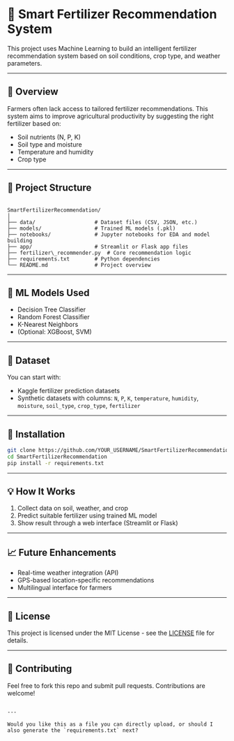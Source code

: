
# 🌱 Smart Fertilizer Recommendation System

This project uses Machine Learning to build an intelligent fertilizer recommendation system based on soil conditions, crop type, and weather parameters.

---

## 🚀 Overview

Farmers often lack access to tailored fertilizer recommendations. This system aims to improve agricultural productivity by suggesting the right fertilizer based on:
- Soil nutrients (N, P, K)
- Soil type and moisture
- Temperature and humidity
- Crop type

---

## 📁 Project Structure

```

SmartFertilizerRecommendation/
│
├── data/                   # Dataset files (CSV, JSON, etc.)
├── models/                 # Trained ML models (.pkl)
├── notebooks/              # Jupyter notebooks for EDA and model building
├── app/                    # Streamlit or Flask app files
├── fertilizer\_recommender.py  # Core recommendation logic
├── requirements.txt        # Python dependencies
└── README.md               # Project overview

````

---

## 🧠 ML Models Used

- Decision Tree Classifier
- Random Forest Classifier
- K-Nearest Neighbors
- (Optional: XGBoost, SVM)

---

## 💾 Dataset

You can start with:
- Kaggle fertilizer prediction datasets
- Synthetic datasets with columns: `N`, `P`, `K`, `temperature`, `humidity`, `moisture`, `soil_type`, `crop_type`, `fertilizer`

---

## 🔧 Installation

```bash
git clone https://github.com/YOUR_USERNAME/SmartFertilizerRecommendation.git
cd SmartFertilizerRecommendation
pip install -r requirements.txt
````

---

## 💡 How It Works

1. Collect data on soil, weather, and crop
2. Predict suitable fertilizer using trained ML model
3. Show result through a web interface (Streamlit or Flask)

---

## 📈 Future Enhancements

* Real-time weather integration (API)
* GPS-based location-specific recommendations
* Multilingual interface for farmers

---

## 📜 License

This project is licensed under the MIT License - see the [LICENSE](LICENSE) file for details.

---

## 🤝 Contributing

Feel free to fork this repo and submit pull requests. Contributions are welcome!

```

---

Would you like this as a file you can directly upload, or should I also generate the `requirements.txt` next?
```
